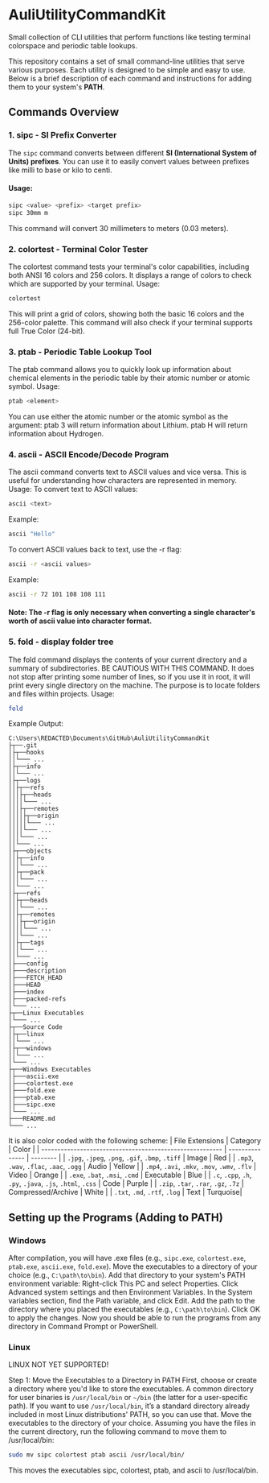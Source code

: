 # AuliUtilityCommandKit
Small collection of CLI utilities that perform functions like testing terminal colorspace and periodic table lookups.

This repository contains a set of small command-line utilities that serve various purposes. Each utility is designed to be simple and easy to use. Below is a brief description of each command and instructions for adding them to your system's **PATH**.

## Commands Overview

### 1. **sipc** - SI Prefix Converter
The `sipc` command converts between different **SI (International System of Units) prefixes**. You can use it to easily convert values between prefixes like milli to base or kilo to centi.

#### Usage:
```bash
sipc <value> <prefix> <target prefix>
sipc 30mm m
```
This command will convert 30 millimeters to meters (0.03 meters).


### 2. colortest - Terminal Color Tester
The colortest command tests your terminal's color capabilities, including both ANSI 16 colors and 256 colors. It displays a range of colors to check which are supported by your terminal.
Usage:
```bash
colortest
```
This will print a grid of colors, showing both the basic 16 colors and the 256-color palette. This command will also check if your terminal supports full True Color (24-bit).

### 3. ptab - Periodic Table Lookup Tool
The ptab command allows you to quickly look up information about chemical elements in the periodic table by their atomic number or atomic symbol.
Usage:
```bash
ptab <element>
```
You can use either the atomic number or the atomic symbol as the argument:
    ptab 3 will return information about Lithium.
    ptab H will return information about Hydrogen.

### 4. ascii - ASCII Encode/Decode Program
The ascii command converts text to ASCII values and vice versa. This is useful for understanding how characters are represented in memory.
Usage:
    To convert text to ASCII values:
```bash
ascii <text>
```
Example:
```bash
ascii "Hello"
```
To convert ASCII values back to text, use the -r flag:
```bash
ascii -r <ascii values>
```
Example:
```bash
ascii -r 72 101 108 108 111
```
#### Note: The -r flag is only necessary when converting a single character's worth of ascii value into character format.

### 5. fold - display folder tree
The fold command displays the contents of your current directory and a summary of subdirectories. BE CAUTIOUS WITH THIS COMMAND. It does not stop after printing some number of lines, so if you use it in root, it will print every single directory on the machine. The purpose is to locate folders and files within projects.
Usage:
```bash
fold
```
Example Output:
```
C:\Users\REDACTED\Documents\GitHub\AuliUtilityCommandKit
├┬──.git
│├┬──hooks
││└─── ...
│├┬──info
││└─── ...
│├┬──logs
││├┬──refs
│││├┬──heads
││││└─── ...
│││├┬──remotes
││││├┬──origin
│││││└─── ...
││││└─── ...
│││└─── ...
││└─── ...
│├┬──objects
││├┬──info
│││└─── ...
││├┬──pack
│││└─── ...
││└─── ...
│├┬──refs
││├┬──heads
│││└─── ...
││├┬──remotes
│││├┬──origin
││││└─── ...
│││└─── ...
││├┬──tags
│││└─── ...
││└─── ...
│├───config
│├───description
│├───FETCH_HEAD
│├───HEAD
│├───index
│├───packed-refs
│└─── ...
├┬──Linux Executables
│└─── ...
├┬──Source Code
│├┬──linux
││└─── ...
│├┬──windows
││└─── ...
│└─── ...
├┬──Windows Executables
│├───ascii.exe
│├───colortest.exe
│├───fold.exe
│├───ptab.exe
│├───sipc.exe
│└─── ...
├───README.md
└─── ...
```
It is also color coded with the following scheme:
| File Extensions                                          | Category        | Color    |
| -------------------------------------------------------- | --------------- | -------- |
| `.jpg`, `.jpeg`, `.png`, `.gif`, `.bmp`, `.tiff`         | Image           | Red      |
| `.mp3`, `.wav`, `.flac`, `.aac`, `.ogg`                  | Audio           | Yellow   |
| `.mp4`, `.avi`, `.mkv`, `.mov`, `.wmv`, `.flv`           | Video           | Orange   |
| `.exe`, `.bat`, `.msi`, `.cmd`                           | Executable      | Blue     |
| `.c`, `.cpp`, `.h`, `.py`, `.java`, `.js`, `.html`, `.css` | Code            | Purple   |
| `.zip`, `.tar`, `.rar`, `.gz`, `.7z`                     | Compressed/Archive | White  |
| `.txt`, `.md`, `.rtf`, `.log`                            | Text            | Turquoise|

## Setting up the Programs (Adding to PATH)

### Windows
After compilation, you will have .exe files (e.g., `sipc.exe`, `colortest.exe`, `ptab.exe`, `ascii.exe`, `fold.exe`).
Move the executables to a directory of your choice (e.g., `C:\path\to\bin`).
Add that directory to your system's PATH environment variable:
    Right-click This PC and select Properties.
    Click Advanced system settings and then Environment Variables.
    In the System variables section, find the Path variable, and click Edit.
    Add the path to the directory where you placed the executables (e.g., `C:\path\to\bin`).
    Click OK to apply the changes.
Now you should be able to run the programs from any directory in Command Prompt or PowerShell.
    
### Linux
LINUX NOT YET SUPPORTED!

Step 1: Move the Executables to a Directory in PATH
First, choose or create a directory where you'd like to store the executables. A common directory for user binaries is `/usr/local/bin` or `~/bin` (the latter for a user-specific path).
If you want to use `/usr/local/bin`, it’s a standard directory already included in most Linux distributions' PATH, so you can use that.
Move the executables to the directory of your choice. Assuming you have the files in the current directory, run the following command to move them to /usr/local/bin:
```bash
sudo mv sipc colortest ptab ascii /usr/local/bin/
```
This moves the executables sipc, colortest, ptab, and ascii to /usr/local/bin.

